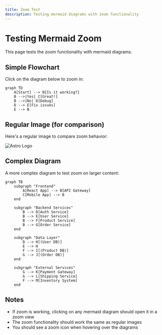 ```yaml
---
title: Zoom Test
description: Testing mermaid diagrams with zoom functionality
---
```


# Testing Mermaid Zoom

This page tests the zoom functionality with mermaid diagrams.

## Simple Flowchart

Click on the diagram below to zoom in:

```mermaid
graph TD
    A[Start] --> B{Is it working?}
    B -->|Yes| C[Great!]
    B -->|No| D[Debug]
    D --> E[Fix issues]
    E --> B
```

## Regular Image (for comparison)

Here's a regular image to compare zoom behavior:

![Astro Logo](https://docs.astro.build/assets/full-logo-light.png)

## Complex Diagram

A more complex diagram to test zoom on larger content:

```mermaid
graph TB
    subgraph "Frontend"
        A[React App] --> B[API Gateway]
        C[Mobile App] --> B
    end
    
    subgraph "Backend Services"
        B --> D[Auth Service]
        B --> E[User Service]
        B --> F[Product Service]
        B --> G[Order Service]
    end
    
    subgraph "Data Layer"
        D --> H[(User DB)]
        E --> H
        F --> I[(Product DB)]
        G --> J[(Order DB)]
    end
    
    subgraph "External Services"
        G --> K[Payment Gateway]
        G --> L[Shipping Service]
        F --> M[Inventory System]
    end
```

## Notes

- If zoom is working, clicking on any mermaid diagram should open it in a zoom view
- The zoom functionality should work the same as regular images
- You should see a zoom icon when hovering over the diagrams